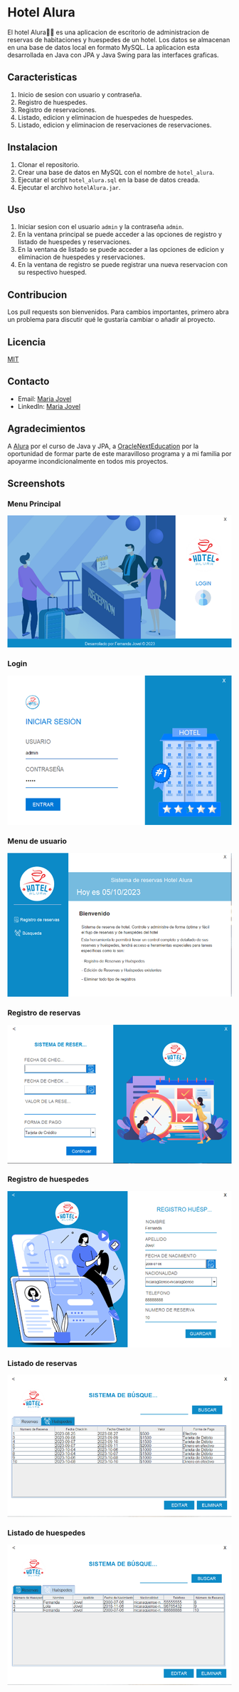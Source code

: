 # Hotel Alura

El hotel Alura🏨🗽 es una aplicacion de escritorio de administracion de reservas de habitaciones y huespedes de un hotel. Los datos se almacenan en una base de datos local en formato MySQL. La aplicacion esta desarrollada en Java con JPA y Java Swing para las interfaces graficas.

## Caracteristicas
1. Inicio de sesion con usuario y contraseña.
2. Registro de huespedes.
3. Registro de reservaciones.
4. Listado, edicion y eliminacion de huespedes de huespedes.
5. Listado, edicion y eliminacion de reservaciones de reservaciones.

## Instalacion
1. Clonar el repositorio.
2. Crear una base de datos en MySQL con el nombre de `hotel_alura`.
3. Ejecutar el script `hotel_alura.sql` en la base de datos creada.
4. Ejecutar el archivo `hotelAlura.jar`.

## Uso
1. Iniciar sesion con el usuario `admin` y la contraseña `admin`.
2. En la ventana principal se puede acceder a las opciones de registro y listado de huespedes y reservaciones.
3. En la ventana de listado se puede acceder a las opciones de edicion y eliminacion de huespedes y reservaciones.
4. En la ventana de registro se puede registrar una nueva reservacion con su respectivo huesped.

## Contribucion
Los pull requests son bienvenidos. Para cambios importantes, primero abra un problema para discutir qué le gustaría cambiar o añadir al proyecto.

## Licencia
[MIT](https://choosealicense.com/licenses/mit/)

## Contacto
- Email: [Maria Jovel](mailto:fermajobe@gmail.com)
- LinkedIn: [Maria Jovel](https://www.linkedin.com/in/maria-fernanda-jovel/)

## Agradecimientos
A [Alura](https://www.alura.com.br/) por el curso de Java y JPA, a [OracleNextEducation](https://www.oracle.com/mx/education/oracle-next-education/) por la oportunidad de formar parte de este maravilloso programa y a mi familia por apoyarme incondicionalmente en todos mis proyectos.

## Screenshots
### Menu Principal
![Menu Principal](capturas/menu_principal.png)
### Login
![Login](capturas/login.png)
### Menu de usuario
![Menu de usuario](capturas/menu_usuario.png)
### Registro de reservas
![Registro de reservas](capturas/registro_reservas.png)
### Registro de huespedes
![Registro de huespedes](capturas/registro_huesped.png)
### Listado de reservas
![Listado de reservas](capturas/busqueda_reserva.png)
### Listado de huespedes
![Listado de huespedes](capturas/busqueda_huesped.png)